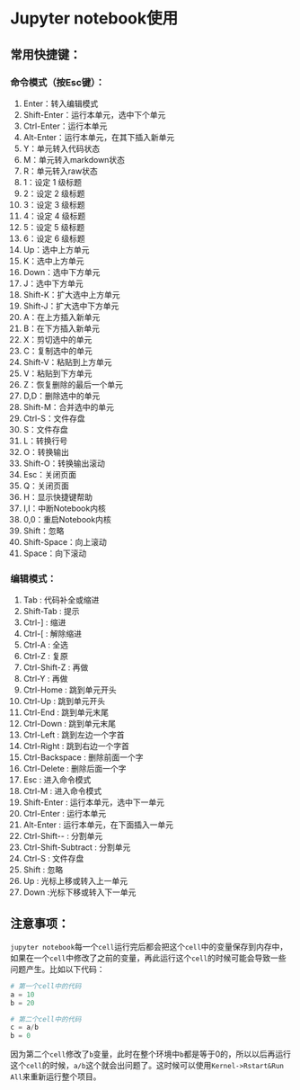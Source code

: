 # Jupyter notebook使用

## 常用快捷键：

### 命令模式（按Esc键）：
1. Enter：转入编辑模式
2. Shift-Enter：运行本单元，选中下个单元
3. Ctrl-Enter：运行本单元
4. Alt-Enter：运行本单元，在其下插入新单元
5. Y：单元转入代码状态
6. M：单元转入markdown状态
7. R：单元转入raw状态
8. 1：设定 1 级标题
9. 2：设定 2 级标题
10. 3：设定 3 级标题
11. 4：设定 4 级标题
12. 5：设定 5 级标题
13. 6：设定 6 级标题
14. Up：选中上方单元
15. K：选中上方单元
16. Down：选中下方单元
17. J：选中下方单元
18. Shift-K：扩大选中上方单元
19. Shift-J：扩大选中下方单元
20. A：在上方插入新单元
21. B：在下方插入新单元
22. X：剪切选中的单元
23. C：复制选中的单元
24. Shift-V：粘贴到上方单元
25. V：粘贴到下方单元
26. Z：恢复删除的最后一个单元
27. D,D：删除选中的单元
28. Shift-M：合并选中的单元
29. Ctrl-S：文件存盘
30. S：文件存盘
31. L：转换行号
32. O：转换输出
33. Shift-O：转换输出滚动
34. Esc：关闭页面
35. Q：关闭页面
36. H：显示快捷键帮助
37. I,I：中断Notebook内核
38. 0,0：重启Notebook内核
39. Shift：忽略
40. Shift-Space：向上滚动
41. Space：向下滚动

### 编辑模式：
1. Tab : 代码补全或缩进
2. Shift-Tab : 提示
3. Ctrl-] : 缩进
4. Ctrl-[ : 解除缩进
5. Ctrl-A : 全选
6. Ctrl-Z : 复原
7. Ctrl-Shift-Z : 再做
8. Ctrl-Y : 再做
9. Ctrl-Home : 跳到单元开头
10. Ctrl-Up : 跳到单元开头
11. Ctrl-End : 跳到单元末尾
12. Ctrl-Down : 跳到单元末尾
13. Ctrl-Left : 跳到左边一个字首
14. Ctrl-Right : 跳到右边一个字首
15. Ctrl-Backspace : 删除前面一个字
16. Ctrl-Delete : 删除后面一个字
17. Esc : 进入命令模式
18. Ctrl-M : 进入命令模式
19. Shift-Enter : 运行本单元，选中下一单元
20. Ctrl-Enter : 运行本单元
21. Alt-Enter : 运行本单元，在下面插入一单元
22. Ctrl-Shift-- : 分割单元
23. Ctrl-Shift-Subtract : 分割单元
24. Ctrl-S : 文件存盘
25. Shift : 忽略
26. Up : 光标上移或转入上一单元
27. Down :光标下移或转入下一单元

## 注意事项：
`jupyter notebook`每一个`cell`运行完后都会把这个`cell`中的变量保存到内存中，如果在一个`cell`中修改了之前的变量，再此运行这个`cell`的时候可能会导致一些问题产生。比如以下代码：
```python
# 第一个cell中的代码
a = 10
b = 20

# 第二个cell中的代码
c = a/b
b = 0
```
因为第二个`cell`修改了`b`变量，此时在整个环境中`b`都是等于0的，所以以后再运行这个`cell`的时候，`a/b`这个就会出问题了。这时候可以使用`Kernel->Rstart&Run All`来重新运行整个项目。


